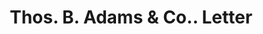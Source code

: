 ---
doi: 10.7916/D8ZS47HS
date_other: '1880'
date_other_textual: 1880-1889
form: correspondence
genre:
- Letters (correspondence)
name:
- Thos. B. Adams & Co.
object_in_context_url: https://biggert.cul.columbia.edu/items/view/ave_biggert_00463
subject_hierarchical_geographic:
- Boston, Massachusetts, United States
subject_name:
- Thos. B. Adams & Co.
title: Thos. B. Adams & Co.. Letter
sort_title: Thos. B. Adams & Co.. Letter
call_number: ave_biggert_00463
coordinates:
- 42.35805555555556,-71.06361111111111
pid: ave_biggert_00463
identifiers: ave_biggert_00463
thumbnail: https://derivativo-2.library.columbia.edu/iiif/2/ldpd:344070/full/!256,256/0/native.jpg
permalink: /biggert/ave_biggert_00463/
layout: iiif-image-page
---
